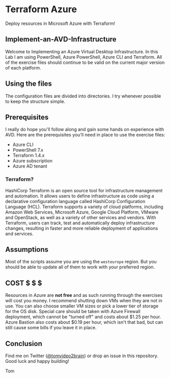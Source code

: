 # Terraform Azure
Deploy resources in Microsoft Azure with Terraform!

## Implement-an-AVD-Infrastructure

Welcome to Implementing an Azure Virtual Desktop Infrastructure. In this Lab I am using PowerShell, Azure PowerShell, Azure CLI and Terraform. All of the exercise files should continue to be valid on the current major version of each platform.

## Using the files

The configuration files are divided into directories. I try whenever possible to keep the structure simple.

## Prerequisites

I really do hope you'll follow along and gain some hands on experience with AVD. Here are the prerequisites you'll need in place to use the exercise files:

* Azure CLI
* PowerShell 7.x
* Terraform 1.4.x
* Azure subscription
* Azure AD tenant


### Terraform?

HashiCorp Terraform is an open source tool for infrastructure management and automation. It allows users to define 
infrastructure as code using a declarative configuration language called HashiCorp Configuration Language (HCL). 
Terraform supports a variety of cloud platforms, including Amazon Web Services, Microsoft Azure, Google Cloud Platform, 
VMware and OpenStack, as well as a variety of other services and vendors. With Terraform, users can track, test and 
automatically deploy infrastructure changes, resulting in faster and more reliable deployment of applications and services.

## Assumptions

Most of the scripts assume you are using the `westeurope` region. But you should be able to update all of them to work with your preferred region.

## COST $ $ $

Resources in Azure are **not free** and as such running through the exercises will cost you money. I recommend shutting down VMs when they are not in use. You can also choose smaller VM sizes or pick a lower tier of storage for the OS disk. Special care should be taken with Azure Firewall deployment, which cannot be "turned off" and costs about $1.25 per hour. Azure Bastion also costs about $0.19 per hour, which isn't that bad, but can still cause some bills if you leave it in place.

## Conclusion

Find me on Twitter ([@tomvideo2brain](https://twitter.com/tomvideo2brain)) or drop an issue in this repository. Good luck and happy building!

Tom